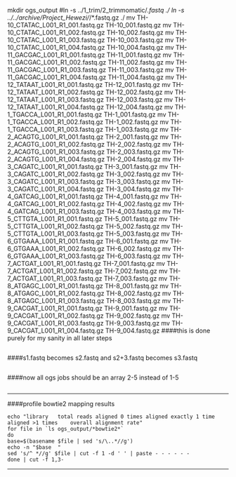 mkdir ogs_output
#ln -s ../1_trim/2_trimmomatic/*.fastq ./
ln -s ../../archive/Project_Hewezi/*/*.fastq.gz ./
mv TH-10_CTATAC_L001_R1_001.fastq.gz TH-10_001.fastq.gz
mv TH-10_CTATAC_L001_R1_002.fastq.gz TH-10_002.fastq.gz
mv TH-10_CTATAC_L001_R1_003.fastq.gz TH-10_003.fastq.gz
mv TH-10_CTATAC_L001_R1_004.fastq.gz TH-10_004.fastq.gz
mv TH-11_GACGAC_L001_R1_001.fastq.gz TH-11_001.fastq.gz
mv TH-11_GACGAC_L001_R1_002.fastq.gz TH-11_002.fastq.gz
mv TH-11_GACGAC_L001_R1_003.fastq.gz TH-11_003.fastq.gz
mv TH-11_GACGAC_L001_R1_004.fastq.gz TH-11_004.fastq.gz
mv TH-12_TATAAT_L001_R1_001.fastq.gz TH-12_001.fastq.gz
mv TH-12_TATAAT_L001_R1_002.fastq.gz TH-12_002.fastq.gz
mv TH-12_TATAAT_L001_R1_003.fastq.gz TH-12_003.fastq.gz
mv TH-12_TATAAT_L001_R1_004.fastq.gz TH-12_004.fastq.gz
mv TH-1_TGACCA_L001_R1_001.fastq.gz TH-1_001.fastq.gz
mv TH-1_TGACCA_L001_R1_002.fastq.gz TH-1_002.fastq.gz
mv TH-1_TGACCA_L001_R1_003.fastq.gz TH-1_003.fastq.gz
mv TH-2_ACAGTG_L001_R1_001.fastq.gz TH-2_001.fastq.gz
mv TH-2_ACAGTG_L001_R1_002.fastq.gz TH-2_002.fastq.gz
mv TH-2_ACAGTG_L001_R1_003.fastq.gz TH-2_003.fastq.gz
mv TH-2_ACAGTG_L001_R1_004.fastq.gz TH-2_004.fastq.gz
mv TH-3_CAGATC_L001_R1_001.fastq.gz TH-3_001.fastq.gz
mv TH-3_CAGATC_L001_R1_002.fastq.gz TH-3_002.fastq.gz
mv TH-3_CAGATC_L001_R1_003.fastq.gz TH-3_003.fastq.gz
mv TH-3_CAGATC_L001_R1_004.fastq.gz TH-3_004.fastq.gz
mv TH-4_GATCAG_L001_R1_001.fastq.gz TH-4_001.fastq.gz
mv TH-4_GATCAG_L001_R1_002.fastq.gz TH-4_002.fastq.gz
mv TH-4_GATCAG_L001_R1_003.fastq.gz TH-4_003.fastq.gz
mv TH-5_CTTGTA_L001_R1_001.fastq.gz TH-5_001.fastq.gz
mv TH-5_CTTGTA_L001_R1_002.fastq.gz TH-5_002.fastq.gz
mv TH-5_CTTGTA_L001_R1_003.fastq.gz TH-5_003.fastq.gz
mv TH-6_GTGAAA_L001_R1_001.fastq.gz TH-6_001.fastq.gz
mv TH-6_GTGAAA_L001_R1_002.fastq.gz TH-6_002.fastq.gz
mv TH-6_GTGAAA_L001_R1_003.fastq.gz TH-6_003.fastq.gz
mv TH-7_ACTGAT_L001_R1_001.fastq.gz TH-7_001.fastq.gz
mv TH-7_ACTGAT_L001_R1_002.fastq.gz TH-7_002.fastq.gz
mv TH-7_ACTGAT_L001_R1_003.fastq.gz TH-7_003.fastq.gz
mv TH-8_ATGAGC_L001_R1_001.fastq.gz TH-8_001.fastq.gz
mv TH-8_ATGAGC_L001_R1_002.fastq.gz TH-8_002.fastq.gz
mv TH-8_ATGAGC_L001_R1_003.fastq.gz TH-8_003.fastq.gz
mv TH-9_CACGAT_L001_R1_001.fastq.gz TH-9_001.fastq.gz
mv TH-9_CACGAT_L001_R1_002.fastq.gz TH-9_002.fastq.gz
mv TH-9_CACGAT_L001_R1_003.fastq.gz TH-9_003.fastq.gz
mv TH-9_CACGAT_L001_R1_004.fastq.gz TH-9_004.fastq.gz
####this is done purely for my sanity in all later steps
```
```
####s1.fastq becomes s2.fastq and s2+3.fastq becomes s3.fastq 
```
```
####now all ogs jobs should be an array 2-5 instead of 1-5
```
```
---
####profile bowtie2 mapping results
```
echo "library	total reads	aligned 0 times	aligned exactly 1 time	aligned >1 times	overall alignment rate"
for file in `ls ogs_output/*bowtie2*`
do
base=$(basename $file | sed 's/\..*//g')
echo -n "$base	"
sed 's/^ *//g' $file | cut -f 1 -d ' ' | paste - - - - - -
done | cut -f 1,3-
```
---
